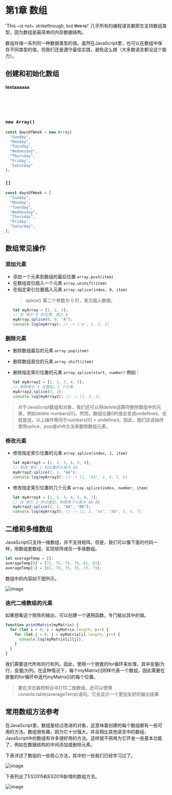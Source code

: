 # 第1章 数组

'This ~is not~ strikethrough, but ~~this is~~!'
几乎所有的编程语言都原生支持数组类型，因为数组是最简单的内存数据结构。

数组存储一系列同一种数据类型的值。虽然在JavaScript里，也可以在数组中保存不同类型的值，但我们还是遵守最佳实践，避免这么做（大多数语言都没这个能力）。

## 创建和初始化数组

<h4>testaaaaaa</h4>
<br/><br/><br/>

### `new Array()`

  ```js
  const daysOfWeek = new Array(
    "Sunday",
    "Monday",
    "Tuesday",
    "Wednesday",
    "Thursday",
    "Friday",
    "Saturday"
  );
  ```

### `[]`
  ```js
  const daysOfWeek = [
    "Sunday",
    "Monday",
    "Tuesday",
    "Wednesday",
    "Thursday",
    "Friday",
    "Saturday",
  ];
  ```

## 数组常见操作

### 添加元素

- 添加一个元素到数组的最后位置 `array.push(item)`
- 在数组首位插入一个元素 `array.unshift(item)`
- 在指定索引位置插入元素 `array.splice(index, 0, item)`
  > splice() 第二个参数为 0 时，表示插入数据。
  ```js
  let myArray = [1, 2, 3];
  // 在 索引 0 的位置，插入 A
  myArray.splice(0, 0, "A");
  console.log(myArray); //--> ['A', 1, 2, 3]
  ```

### 删除元素

- 删除数组最后的元素 `array.pop(item)`

- 删除数组首位的元素 `array.shift(item)`

- 删除指定索引位置的元素 `array.splice(start, number)`
  例如：
  
  ```js
  let myArray2 = [1, 2, 3, 4, 5];
  // 删除索引 4 位置起，2 个元素
  myArray2.splice(3, 2);
  console.log(myArray2); //--> [1, 2, 3]
  ```

 > 对于JavaScript数组和对象，我们还可以用delete运算符删除数组中的元素，例如delete numbers[0]。然而，数组位置0的值会变成undefined，也就是说，以上操作等同于numbers[0] = undefined。因此，我们应该始终使用splice、pop或shift方法来删除数组元素。

### 修改元素

- 修改指定索引位置的元素 `array.splice(index, 1, item)`
  ```js
  let myArray3 = [1, 2, 3, 4, 5, 6];
  // 修改 索引 1 的位置的元素为 AA
  myArray2.splice(1, 1, "AA");
  console.log(myArray3); //--> [1, "AA", 3, 4, 5, 6]
  ```
- 修改指定索引位置的几个元素 `array.splice(index, number, item)`
  ```js
  let myArray4 = [1, 2, 3, 4, 5, 6, 7];
  // 在 索引 2 的位置起，修改两个元素为 AA BB
  myArray2.splice(2, 2, "AA", "BB");
  console.log(myArray3); //--> [1, 2, "AA", "BB", 5, 6, 7]
  ```

## 二维和多维数组

JavaScript只支持一维数组，并不支持矩阵。但是，我们可以像下面的代码一样，用数组套数组，实现矩阵或任一多维数组。

```js
let averageTemp = [];
averageTemp[0] = [72, 75, 79, 79, 81, 81];
averageTemp[1] = [81, 79, 75, 75, 73, 73];
```

数组中的内容如下图所示。

![image](https://cdn.jsdelivr.net/gh/dragon-liu/picBed@master/img/image.6myf7b0zsng0.png)

### 迭代二维数组的元素

如果想看这个矩阵的输出，可以创建一个通用函数，专门输出其中的值。

```js
function printMatrix(myMatrix) {
  for (let i = 0; i < myMatrix.length; i++) {
    for (let j = 0; j < myMatrix[i].length; j++) {
      console.log(myMatrix[i][j]);
    }
  }
}
```

我们需要迭代所有的行和列。因此，使用一个嵌套的for循环来处理，其中变量i为行，变量j为列。在这种情况下，每个myMatrix[i]同样代表一个数组，因此需要在嵌套的for循环中迭代myMatrix[i]的每个位置。

> 要在浏览器控制台中打印二维数组，还可以使用console.table(averageTemp)语句。它会显示一个更加友好的输出结果

## 常用数组方法参考

在JavaScript里，数组是经过改进的对象，这意味着创建的每个数组都有一些可用的方法。数组很有趣，因为它十分强大，并且相比其他语言中的数组，JavaScript中的数组有许多很好用的方法。这样就不用再为它开发一些基本功能了，例如在数据结构的中间添加或删除元素。

下表详述了数组的一些核心方法，其中的一些我们已经学习过了。

![image](https://cdn.jsdelivr.net/gh/dragon-liu/picBed@master/img/image.19fp7e8y8mg0.png)

下表列出了ES2015和ES2016新增的数组方法。

![image](https://cdn.jsdelivr.net/gh/dragon-liu/picBed@master/img/image.48lm9bdzx2k0.png)

